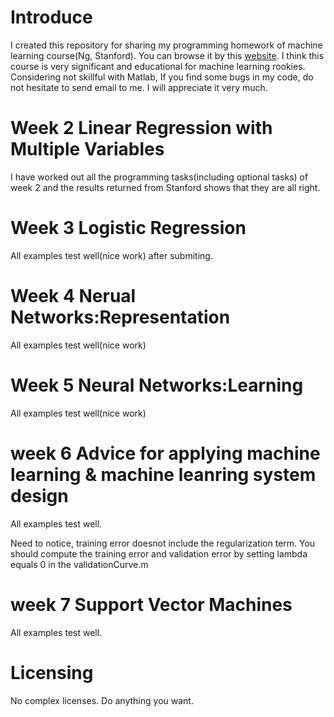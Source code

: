 # Introduce

I created this repository for sharing my programming homework of machine learning course(Ng, Stanford). You can browse it by this [website](https://www.coursera.org/learn/machine-learning/home/welcome). I think this course is very significant and educational for machine learning rookies. Considering not skillful  with Matlab, If you find some bugs in my code, do not hesitate to send email to me. I will appreciate it very much.


#  Week 2 Linear Regression with Multiple Variables

I have worked out all the programming tasks(including optional tasks) of week 2 and the results returned from Stanford  shows that they are all right. 

# Week 3 Logistic Regression

All examples test well(nice work) after submiting.

# Week 4 Nerual Networks:Representation

All examples test well(nice work)

# Week 5 Neural Networks:Learning

All examples test well(nice work)

# week 6 Advice for applying machine learning & machine leanring system design

All examples test well. 

Need to notice, training error doesnot include the regularization term. You should compute the training error and validation error by setting lambda equals 0 in the validationCurve.m

# week 7 Support Vector Machines

All examples test well.



#  Licensing

No complex licenses. Do anything you want.



